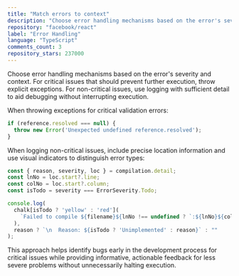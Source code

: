 ```yaml
---
title: "Match errors to context"
description: "Choose error handling mechanisms based on the error's severity and context. For critical issues that should prevent further execution, throw explicit exceptions. For non-critical issues, use logging with sufficient detail to aid debugging without interrupting execution."
repository: "facebook/react"
label: "Error Handling"
language: "TypeScript"
comments_count: 3
repository_stars: 237000
---
```


Choose error handling mechanisms based on the error's severity and context. For critical issues that should prevent further execution, throw explicit exceptions. For non-critical issues, use logging with sufficient detail to aid debugging without interrupting execution.

When throwing exceptions for critical validation errors:
```ts
if (reference.resolved === null) {
  throw new Error('Unexpected undefined reference.resolved');
}
```

When logging non-critical issues, include precise location information and use visual indicators to distinguish error types:
```ts
const { reason, severity, loc } = compilation.detail;
const lnNo = loc.start?.line;
const colNo = loc.start?.column;
const isTodo = severity === ErrorSeverity.Todo;

console.log(
  chalk[isTodo ? 'yellow' : 'red'](
    `Failed to compile ${filename}${lnNo !== undefined ? `:${lnNo}${colNo !== undefined ? `:${colNo}` : ""}` : ""}`
  ),
  reason ? `\n  Reason: ${isTodo ? 'Unimplemented' : reason}` : ""
);
```

This approach helps identify bugs early in the development process for critical issues while providing informative, actionable feedback for less severe problems without unnecessarily halting execution.
